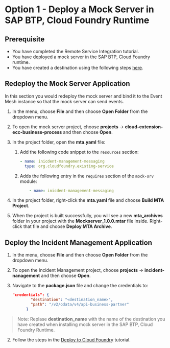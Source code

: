 # Option 1 - Deploy a Mock Server in SAP BTP, Cloud Foundry Runtime

## Prerequisite
* You have completed the Remote Service Integration tutorial.
* You have deployed a mock server in the SAP BTP, Cloud Foundry runtime.
* You have created a destination using the following steps [here](../../../remote-service/install-mock-server/install-mock-server-cf.md).

## Redeploy the Mock Server Application

In this section you would redeploy the mock server and bind it to the Event Mesh instance so that the mock server can send events. 

1. In the menu, choose **File** and then choose **Open Folder** from the dropdown menu.

2. To open the mock server project, choose **projects** &rarr; **cloud-extension-ecc-business-process** and then choose **Open**.

3. In the project folder, open the **mta.yaml** file:

    1. Add the following code snippet to the `resources` section:
       
        ```yaml
        - name: inicdent-management-messaging
          type: org.cloudfoundry.existing-service
        ```

    2. Adds the following entry in the `requires` section of the `mock-srv` module:

        ```yaml
            - name: inicdent-management-messaging
        ```

4. In the project folder, right-click the **mta.yaml** file and choose **Build MTA Project**.

5. When the project is built successfully, you will see a new **mta_archives** folder in your project with the **Mockserver_1.0.0.mtar** file inside. Right-click that file and choose **Deploy MTA Archive**.

## Deploy the Incident Management Application

1. In the menu, choose **File** and then choose **Open Folder** from the dropdown menu.
2. To open the Incident Management project, choose **projects** &rarr; **incident-nanagement** and then choose **Open**.
3. Navigate to the **package.json** file and change the credentials to:
   
    ```json
    "credentials": {
            "destination": "<destination_name>",
            "path": "/v2/odata/v4/api-business-partner"
          }
    ```
>Note: Replase **destination_name** with the name of the destination you have created when installing mock server in the SAP BTP, Cloud Foundry Runtime.

2. Follow the steps in the [Deploy to Cloud Foundry](./deploy-to-cf.md) tutorial.
